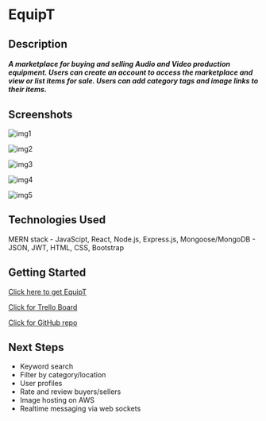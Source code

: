 # EquipT

## Description

##### A marketplace for buying and selling Audio and Video production equipment. Users can create an account to access the marketplace and view or list items for sale. Users can add category tags and image links to their items.

## Screenshots

[img1]: https://i.imgur.com/aDTSw0B.png
![img1]

[img2]: https://i.imgur.com/w6thwg2.png
![img2]

[img3]: https://i.imgur.com/RTzRh66.png
![img3]

[img4]: https://i.imgur.com/XDCwAoB.png
![img4]

[img5]: https://i.imgur.com/xpCeRoK.png
![img5]

## Technologies Used
MERN stack - JavaScipt, React, Node.js, Express.js, Mongoose/MongoDB - JSON, JWT, HTML, CSS, Bootstrap

## Getting Started
[Click here to get EquipT]: https://equip-t.herokuapp.com/
[Click here to get EquipT]

[Click for Trello Board]: https://trello.com/b/FWdmXH4L
[Click for Trello Board]

[Click for GitHub repo]: https://github.com/chasmad/equipt
[Click for GitHub repo]

## Next Steps
- Keyword search
- Filter by category/location
- User profiles
- Rate and review buyers/sellers
- Image hosting on AWS
- Realtime messaging via web sockets